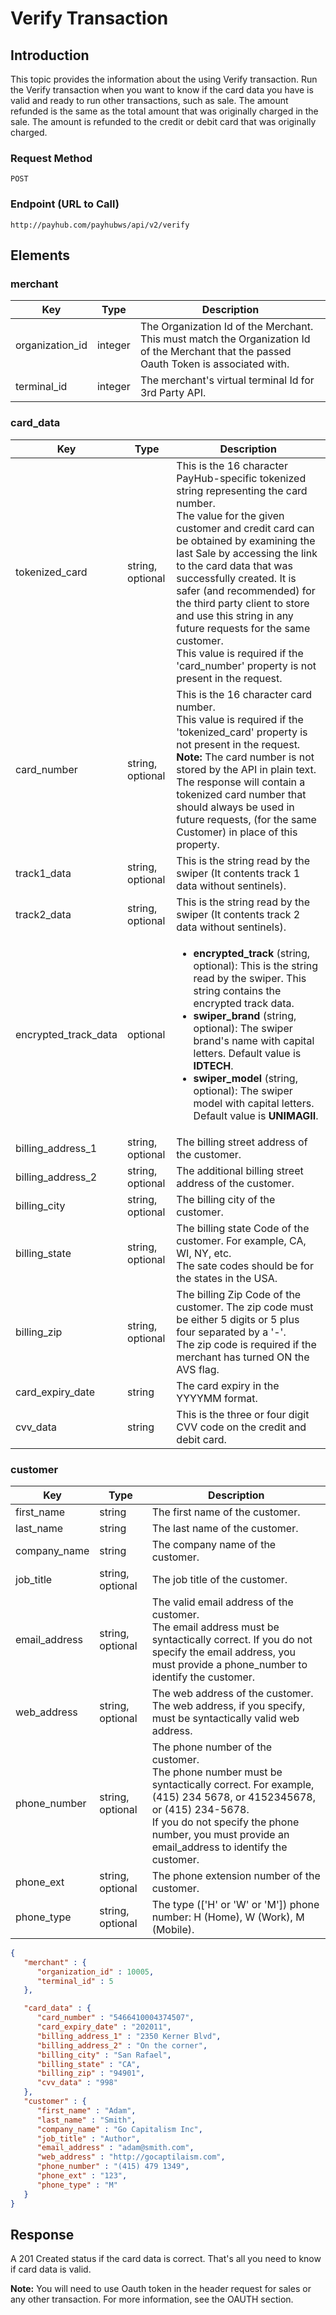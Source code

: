 # Verify Transaction

## Introduction

This topic provides the information about the using Verify transaction. Run the Verify transaction when you want to know if the card data you have is valid and ready to run other transactions, such as sale. The amount refunded is the same as the total amount that was originally charged in the sale. The amount is refunded to the credit or debit card that was originally charged.

### Request Method

`POST`

### Endpoint (URL to Call)

`http://payhub.com/payhubws/api/v2/verify`

## Elements

### merchant

Key | Type | Description
--- | ---- | -----
organization_id	| integer | The Organization Id of the Merchant. This must match the Organization Id of the Merchant that the passed Oauth Token is associated with.
terminal_id | integer | The merchant's virtual terminal Id for 3rd Party API.

### card_data

Key | Type | Description
--- | ---- | -----
tokenized_card	| string, optional | This is the 16 character PayHub-specific tokenized string representing the card number. <br>The value for the given customer and credit card can be obtained by examining the last Sale by accessing the link to the card data that was successfully created. It is safer (and recommended) for the third party client to store and use this string in any future requests for the same customer. <br>This value is required if the 'card_number' property is not present in the request.
card_number  | string, optional | This is the 16 character card number. <br>This value is required if the 'tokenized_card' property is not present in the request.<br>**Note:** The card number is not stored by the API in plain text. The response will contain a tokenized card number that should always be used in future requests, (for the same Customer) in place of this property.
track1_data  | string, optional | This is the string read by the swiper (It contents track 1 data without sentinels).
track2_data  | string, optional | This is the string read by the swiper (It contents track 2 data without sentinels).
encrypted_track_data | optional |<ul><li>**encrypted_track** (string, optional): This is the string read by the swiper. This string contains the encrypted track data.</li><li>**swiper_brand** (string, optional): The swiper brand's name with capital letters. Default value is **IDTECH**.</li><li>**swiper_model** (string, optional): The swiper model with capital letters. Default value is **UNIMAGII**.</li></ul>
billing_address_1 | string, optional | The billing street address of the customer.
billing_address_2 | string, optional | The additional billing street address of the customer.
billing_city | string, optional | The billing city of the customer.
billing_state | string, optional | The billing state Code of the customer. For example, CA, WI, NY, etc. <br>The sate codes should be for the states in the USA.
billing_zip | string, optional | The billing Zip Code of the customer. The zip code must be either 5 digits or 5 plus four separated by a '-'. <br>The zip code is required if the merchant has turned ON the AVS flag.
card_expiry_date | string | The card expiry in the YYYYMM format.
cvv_data | string | This is the three or four digit CVV code on the credit and debit card.

### customer

Key | Type | Description
--- | ---- | -----
first_name	| string | The first name of the customer.
last_name | string | The last name of the customer.
company_name | string | The company name of the customer.
job_title | string, optional | The job title of the customer.
email_address | string, optional | The valid email address of the customer. <br>The email address must be syntactically correct. If you do not specify the email address, you must provide a phone_number to identify the customer.
web_address | string, optional | The web address of the customer. <br>The web address, if you specify, must be syntactically valid web address.
phone_number | string, optional | The phone number of the customer. <br> The phone number must be syntactically correct. For example, (415) 234 5678, or 4152345678, or (415) 234-5678. <br>If you do not specify the phone number, you must provide an email_address to identify the customer.
phone_ext | string, optional | The phone extension number of the customer.
phone_type | string, optional | The type (['H' or 'W' or 'M']) phone number: H (Home), W (Work), M (Mobile).

```json
{
   "merchant" : {
      "organization_id" : 10005,
      "terminal_id" : 5
   },

   "card_data" : {
      "card_number" : "5466410004374507",
      "card_expiry_date" : "202011",
      "billing_address_1" : "2350 Kerner Blvd",
      "billing_address_2" : "On the corner",
      "billing_city" : "San Rafael",
      "billing_state" : "CA",
      "billing_zip" : "94901",
      "cvv_data" : "998"
   },
   "customer" : {
      "first_name" : "Adam",
      "last_name" : "Smith",
      "company_name" : "Go Capitalism Inc",
      "job_title" : "Author",
      "email_address" : "adam@smith.com",
      "web_address" : "http://gocaptilaism.com",
      "phone_number" : "(415) 479 1349",
      "phone_ext" : "123",
      "phone_type" : "M"
   }
}
```

## Response

A 201 Created status if the card data is correct. That's all you need to know if card data is valid.

**Note:** You will need to use Oauth token in the header request for sales or any other transaction. For more information, see the OAUTH section.
